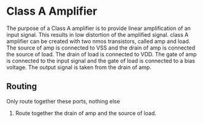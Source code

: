 # Class A Amplifier
The purpose of a Class A amplifier is to provide linear amplification of an input signal. This results in low distortion of the amplified signal. 
class A amplifier can be created with two nmos transistors, called amp and load. The source of amp is connected to VSS and the drain of amp is connected the source of load. The drain of load is connected to VDD. The gate of amp is connected to the input signal and the gate of load is connected to a bias voltage. The output signal is taken from the drain of amp.

## Routing
Only route together these ports, nothing else 
1. Route together the drain of amp and the source of load.